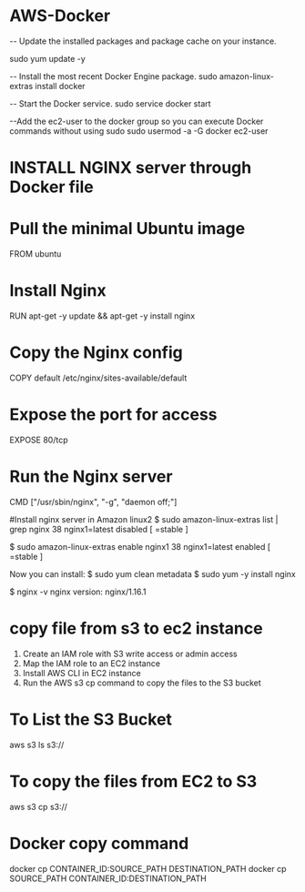 # AWS-Docker

-- Update the installed packages and package cache on your instance.

sudo yum update -y

-- Install the most recent Docker Engine package.
sudo amazon-linux-extras install docker

-- Start the Docker service.
sudo service docker start

--Add the ec2-user to the docker group so you can execute Docker commands without using sudo
sudo usermod -a -G docker ec2-user


# INSTALL NGINX server through Docker file

# Pull the minimal Ubuntu image
FROM ubuntu

# Install Nginx
RUN apt-get -y update && apt-get -y install nginx

# Copy the Nginx config
COPY default /etc/nginx/sites-available/default

# Expose the port for access
EXPOSE 80/tcp

# Run the Nginx server
CMD ["/usr/sbin/nginx", "-g", "daemon off;"]

#Install nginx server in Amazon linux2
$ sudo amazon-linux-extras list | grep nginx
 38  nginx1=latest            disabled      [ =stable ]

$ sudo amazon-linux-extras enable nginx1
 38  nginx1=latest            enabled      [ =stable ]
        
Now you can install:
$ sudo yum clean metadata
$ sudo yum -y install nginx
    
$ nginx -v
nginx version: nginx/1.16.1

# copy file from s3 to ec2 instance
1. Create an IAM role with S3 write access or admin access
2. Map the IAM role to an EC2 instance
3. Install AWS CLI in EC2 instance
4. Run the AWS s3 cp command to copy the files to the S3 bucket
# To List the S3 Bucket 
aws s3 ls s3://<S3bucketName>

# To copy the files from EC2 to S3
aws s3 cp <Fully Qualified Local filename> s3://<S3BucketName>
 
# Docker copy command
 docker cp CONTAINER_ID:SOURCE_PATH DESTINATION_PATH
docker cp SOURCE_PATH CONTAINER_ID:DESTINATION_PATH





